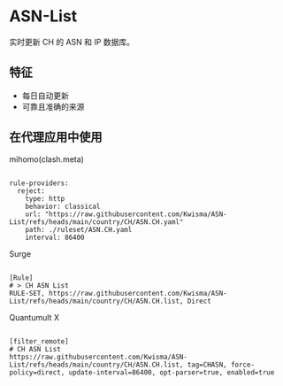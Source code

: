 
# ASN-List

实时更新 CH 的 ASN 和 IP 数据库。

## 特征

- 每日自动更新
- 可靠且准确的来源

## 在代理应用中使用

mihomo(clash.meta)

<pre><code class="language-javascript">
rule-providers:
  reject:
    type: http
    behavior: classical
    url: "https://raw.githubusercontent.com/Kwisma/ASN-List/refs/heads/main/country/CH/ASN.CH.yaml"
    path: ./ruleset/ASN.CH.yaml
    interval: 86400
</code></pre>

Surge

<pre><code class="language-javascript">
[Rule]
# > CH ASN List
RULE-SET, https://raw.githubusercontent.com/Kwisma/ASN-List/refs/heads/main/country/CH/ASN.CH.list, Direct
</code></pre>

Quantumult X

<pre><code class="language-javascript">
[filter_remote]
# CH ASN List
https://raw.githubusercontent.com/Kwisma/ASN-List/refs/heads/main/country/CH/ASN.CH.list, tag=CHASN, force-policy=direct, update-interval=86400, opt-parser=true, enabled=true
</code></pre>
